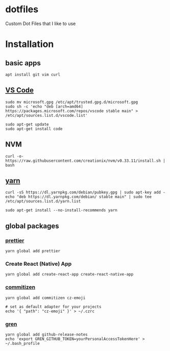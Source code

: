 # dotfiles
Custom Dot Files that I like to use

# Installation
## basic apps
`apt install git vim curl`

## [VS Code](https://code.visualstudio.com/docs/setup/linux)
```curl https://packages.microsoft.com/keys/microsoft.asc | gpg --dearmor > microsoft.gpg
sudo mv microsoft.gpg /etc/apt/trusted.gpg.d/microsoft.gpg
sudo sh -c 'echo "deb [arch=amd64] https://packages.microsoft.com/repos/vscode stable main" > /etc/apt/sources.list.d/vscode.list'
```
```
sudo apt-get update
sudo apt-get install code
```

## NVM
`curl -o- https://raw.githubusercontent.com/creationix/nvm/v0.33.11/install.sh | bash`

## [yarn](https://yarnpkg.com/en/docs/install#debian-stable)
```
curl -sS https://dl.yarnpkg.com/debian/pubkey.gpg | sudo apt-key add -
echo "deb https://dl.yarnpkg.com/debian/ stable main" | sudo tee /etc/apt/sources.list.d/yarn.list

sudo apt-get install --no-install-recommends yarn
```

## global packages
### [prettier](https://prettier.io)
`yarn global add prettier`

### Create React (Native) App
`yarn global add create-react-app create-react-native-app`

### [commitizen](https://github.com/commitizen/cz-cli)
```
yarn global add commitizen cz-emoji

# set as default adapter for your projects
echo '{ "path": "cz-emoji" }' > ~/.czrc
```

### [gren](https://github.com/github-tools/github-release-notes)
```
yarn global add github-release-notes
echo 'export GREN_GITHUB_TOKEN=yourPersonalAccessTokenHere' > ~/.bash_profile
```
